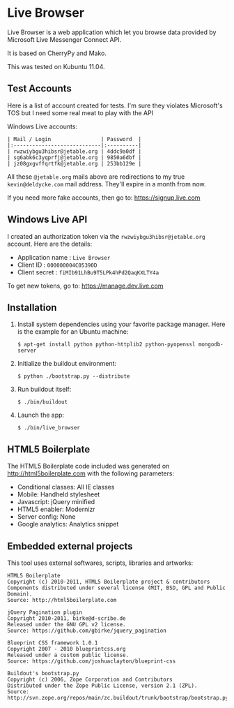 Live Browser
============

Live Browser is a web application which let you browse data provided by Microsoft Live Messenger Connect API.

It is based on CherryPy and Mako.

This was tested on Kubuntu 11.04.


Test Accounts
-------------

Here is a list of account created for tests. I'm sure they violates Microsoft's TOS but I need some real meat to play with the API

Windows Live accounts:

    | Mail / Login                | Password  |
    |:----------------------------|:----------|
    | rwzwiybgu3hibsr@jetable.org | 4ddc9a0df |
    | sg6abk6c3yqprfj@jetable.org | 9850a6dbf |
    | jz08gxgvffqrtfk@jetable.org | 253bb129e |

All these `@jetable.org` mails above are redirections to my true `kevin@deldycke.com` mail address. They'll expire in a month from now.

If you need more fake accounts, then go to: https://signup.live.com


Windows Live API
----------------

I created an authorization token via the `rwzwiybgu3hibsr@jetable.org` account. Here are the details:

  * Application name : `Live Browser`
  * Client ID        : `000000004C05390D`
  * Client secret    : `fiMIb91LhBu9T5LPk4hPd2QaqKXLTY4a`

To get new tokens, go to: https://manage.dev.live.com


Installation
------------

1. Install system dependencies using your favorite package manager. Here is the
   example for an Ubuntu machine:

     `$ apt-get install python python-httplib2 python-pyopenssl mongodb-server`

2. Initialize the buildout environment:

     `$ python ./bootstrap.py --distribute`

3. Run buildout itself:

     `$ ./bin/buildout`

4. Launch the app:

     `$ ./bin/live_browser`


HTML5 Boilerplate
-----------------

The HTML5 Boilerplate code included was generated on http://html5boilerplate.com with the following parameters:

  * Conditional classes: All IE classes
  * Mobile: Handheld stylesheet
  * Javascript: jQuery minified
  * HTML5 enabler: Modernizr
  * Server config: None
  * Google analytics: Analytics snippet


Embedded external projects
--------------------------

This tool uses external softwares, scripts, libraries and artworks:

    HTML5 Boilerplate  
    Copyright (c) 2010-2011, HTML5 Boilerplate project & contributors  
    Components distributed under several license (MIT, BSD, GPL and Public Domain).  
    Source: http://html5boilerplate.com

    jQuery Pagination plugin  
    Copyright 2010-2011, birke@d-scribe.de  
    Released under the GNU GPL v2 license.  
    Source: https://github.com/gbirke/jquery_pagination

    Blueprint CSS framework 1.0.1  
    Copyright 2007 - 2010 blueprintcss.org  
    Released under a custom public license.  
    Source: https://github.com/joshuaclayton/blueprint-css

    Buildout's bootstrap.py  
    Copyright (c) 2006, Zope Corporation and Contributors  
    Distributed under the Zope Public License, version 2.1 (ZPL).  
    Source: http://svn.zope.org/repos/main/zc.buildout/trunk/bootstrap/bootstrap.py


